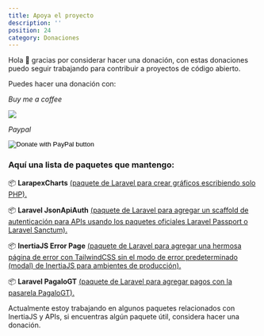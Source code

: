 ```yaml
---
title: Apoya el proyecto
description: ''
position: 24
category: Donaciones
---
```


Hola 👋 gracias por considerar hacer una donación, con estas donaciones puedo seguir trabajando para contribuir a proyectos de código abierto.

Puedes hacer una donación con:

<i class="text-gray-500">Buy me a coffee</i>

<a target="_blank" href="https://www.buymeacoffee.com/arielmejiadev">
    <img src="https://img.buymeacoffee.com/button-api/?text=Buy me a coffee&emoji=&slug=arielmejiadev&button_colour=FF5F5F&font_colour=ffffff&font_family=Cookie&outline_colour=000000&coffee_colour=FFDD00">
</a>

<i class="text-gray-500">Paypal</i>
<form action="https://www.paypal.com/donate" method="post" target="_top">
    <input type="hidden" name="hosted_button_id" value="4H5L4EXW36ZS6" />
    <input type="image" src="https://www.paypalobjects.com/en_US/i/btn/btn_donateCC_LG.gif" border="0" name="submit" title="PayPal - The safer, easier way to pay online!" alt="Donate with PayPal button" />
</form>

### Aquí una lista de paquetes que mantengo:

📦 <strong class="ml-3">LarapexCharts</strong> <a href="https://larapex-charts.netlify.app/" target="_blank">(paquete de Laravel para crear gráficos escribiendo solo PHP).</a>

📦 <strong class="ml-3">Laravel JsonApiAuth</strong> <a href="https://json-api-auth.netlify.app/" target="_blank">(paquete de Laravel para agregar un scaffold de autenticación para APIs usando los paquetes oficiales Laravel Passport o Laravel Sanctum).</a>

📦 <strong class="ml-3">InertiaJS Error Page</strong> <a href="https://packagist.org/packages/arielmejiadev/inertiajs-error-page" target="_blank">(paquete de Laravel para agregar una hermosa página de error con TailwindCSS sin el modo de error predeterminado (modal) de InertiaJS para ambientes de producción).</a>

📦 <strong class="ml-3">Laravel PagaloGT</strong> <a href="https://packagist.org/packages/arielmejiadev/pagalogt" target="_blank">(paquete de Laravel para agregar pagos con la pasarela PagaloGT).</a>

Actualmente estoy trabajando en algunos paquetes relacionados con InertiaJS y APIs, si encuentras algún paquete útil, considera hacer una donación.
